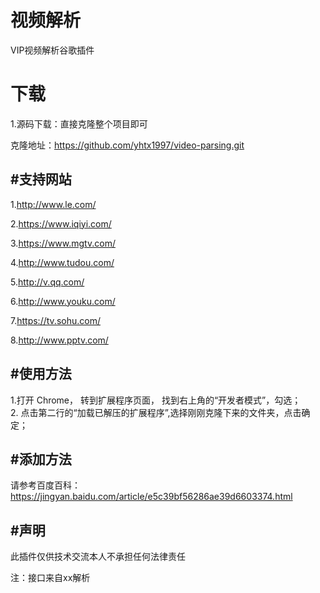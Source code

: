 # 视频解析
VIP视频解析谷歌插件
# 下载  

1.源码下载：直接克隆整个项目即可  

克隆地址：https://github.com/yhtx1997/video-parsing.git

#支持网站  
---
1.http://www.le.com/  

2.https://www.iqiyi.com/  

3.https://www.mgtv.com/  

4.http://www.tudou.com/  

5.http://v.qq.com/  

6.http://www.youku.com/  

7.https://tv.sohu.com/  

8.http://www.pptv.com/  

#使用方法  
---
1.打开 Chrome， 转到扩展程序页面， 找到右上角的“开发者模式”，勾选；  
2. 点击第二行的“加载已解压的扩展程序”,选择刚刚克隆下来的文件夹，点击确定；

#添加方法  
---
请参考百度百科：https://jingyan.baidu.com/article/e5c39bf56286ae39d6603374.html  

#声明  
---
此插件仅供技术交流本人不承担任何法律责任  

注：接口来自xx解析  

